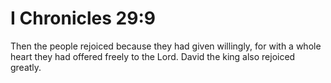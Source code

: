 # I Chronicles 29:9

Then the people rejoiced because they had given willingly, for with a whole heart they had offered freely to the Lord. David the king also rejoiced greatly.
